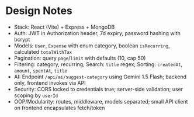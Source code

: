 # Design Notes

- Stack: React (Vite) + Express + MongoDB
- Auth: JWT in Authorization header, 7d expiry, password hashing with bcrypt
- Models: `User`, `Expense` with enum category, boolean `isRecurring`, calculated `totalWithTax`
- Pagination: query `page`/`limit` with defaults (10, cap 50)
- Filtering: category, recurring; Search: `title` regex; Sorting: `createdAt`, `amount`, `spentAt`, `title`
- AI: Endpoint `/api/ai/suggest-category` using Gemini 1.5 Flash; backend only, frontend invokes via API
- Security: CORS locked to credentials true; server-side validation; user scoping by `userId`
- OOP/Modularity: routes, middleware, models separated; small API client on frontend encapsulates fetch/token
